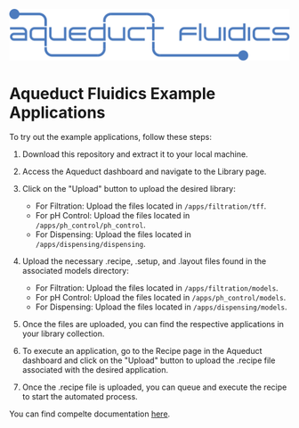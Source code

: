 <p align="center">
  <img src="https://github.com/aqueductfluidics/.github/blob/main/profile/assets/images/logo_blue.svg" alt="Aqueduct Fluidics" />
</p>

# Aqueduct Fluidics Example Applications

To try out the example applications, follow these steps:

1. Download this repository and extract it to your local machine.

2. Access the Aqueduct dashboard and navigate to the Library page.

3. Click on the "Upload" button to upload the desired library:

   - For Filtration: Upload the files located in `/apps/filtration/tff`.
   - For pH Control: Upload the files located in `/apps/ph_control/ph_control`.
   - For Dispensing: Upload the files located in `/apps/dispensing/dispensing`.

4. Upload the necessary .recipe, .setup, and .layout files found in the associated models directory:

   - For Filtration: Upload the files located in `/apps/filtration/models`.
   - For pH Control: Upload the files located in `/apps/ph_control/models`.
   - For Dispensing: Upload the files located in `/apps/dispensing/models`.

5. Once the files are uploaded, you can find the respective applications in your library collection.

6. To execute an application, go to the Recipe page in the Aqueduct dashboard and click on the "Upload" button to upload the .recipe file associated with the desired application.

7. Once the .recipe file is uploaded, you can queue and execute the recipe to start the automated process.

You can find compelte documentation [here](https://docs.aqueductfluidics.com).
